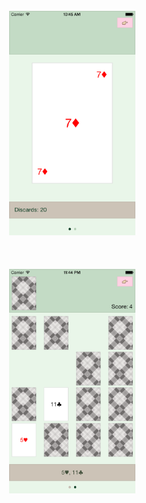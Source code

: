 <div style="width: 100%">
  <img src="/screenshots/ss_01.png?raw=true" alt="Card Game Screen Shot 1" style="display: inline-block; margin: 5%; width: 40%; height: auto">
  <img src="/screenshots/ss_02.png?raw=true" alt="Card Game Screen Shot 1" style="display: inline-block; margin: 5%; width: 40%; height: auto">
</div>
